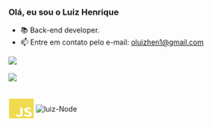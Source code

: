 ### Olá, eu sou o Luiz Henrique

- 📚 Back-end developer.
- 📫 Entre em contato pelo e-mail: oluizhen1@gmail.com




<div> 
<picture>
<source 
  srcset="https://github-readme-stats.vercel.app/api?username=luizhen1&show_icons=true&theme=dark"
  media="(prefers-color-scheme: dark)"
/>
<source
  srcset="https://github-readme-stats.vercel.app/api?username=luizhen1&show_icons=true"
  media="(prefers-color-scheme: light), (prefers-color-scheme: no-preference)"
/>
<img height="160em" src="https://github-readme-stats.vercel.app/api?username=luizhen1_icons=true" />
</picture>
</div>


<div>
<picture>
<source 
srcset="https://github-readme-stats.vercel.app/api/top-langs/?username=luizhen1&layout=compact&theme=dark" />
  

<source
  srcset="https://github-readme-stats.vercel.app/api?username=luizhen1&show_icons=true"
  media="(prefers-color-scheme: light), (prefers-color-scheme: no-preference)"
/>
<img height="130em" src="https://github-readme-stats.vercel.app/api?username=luizhen1&show_icons=true" />
</picture>
</div>



<div style="display: inline_block"><br>
  <img align="center" alt="luiz-Js" height="40" width="50" src="https://raw.githubusercontent.com/devicons/devicon/master/icons/javascript/javascript-plain.svg">
    <img align="center" alt="luiz-Node" height="40" width="50" ]
    src= "https://cdn.jsdelivr.net/gh/devicons/devicon/icons/nodejs/nodejs-original.svg">
</div>
